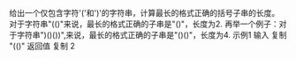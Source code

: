 给出一个仅包含字符'('和')'的字符串，计算最长的格式正确的括号子串的长度。
对于字符串"(()"来说，最长的格式正确的子串是"()"，长度为2.
再举一个例子：对于字符串")()())",来说，最长的格式正确的子串是"()()"，长度为4.
示例1
输入
复制
"(()"
返回值
复制
2